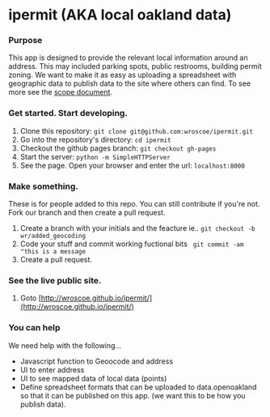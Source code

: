 # ipermit (AKA local oakland data)

### Purpose
This app is designed to provide the relevant local information around an address. This may included parking spots, public restrooms, building permit zoning.  We want to make it as easy as uploading a spreadsheet with geographic data to publish data to the site where others can find. To see more see the [scope document](https://docs.google.com/document/d/1Xz95ezYyW9-9LmqwWDgGYZ7oOqKxMT0vSq8YvDyJ3s8/edit#heading=h.e4y2whb3vfix). 


### Get started. Start developing.
1. Clone this repository: ``` git clone git@github.com:wroscoe/ipermit.git ```
2. Go into the repository's directory: ```cd ipermit```
3. Checkout the github pages branch: ```git checkout gh-pages```
4. Start the server:  ```python -m SimpleHTTPServer```
5. See the page. Open your browser and enter the url: ```localhost:8000```

### Make something.
These is for people added to this repo. You can still contribute if you're not. Fork our branch and then create a pull request.
1. Create a branch with your initials and the feacture ie.. ```git checkout -b wr/added_geocoding```
2. Code your stuff and commit working fuctional bits ``` git commit -am "this is a message```
3. Create a pull request.

### See the live public site.
1. Goto [http://wroscoe.github.io/ipermit/](http://wroscoe.github.io/ipermit/)


### You can help
We need help with the following...
* Javascript function to Geoocode and address
* UI to enter address
* UI to see mapped data of local data (points)
* Define spreadsheet formats that can be uploaded to data.openoakland so that it can be published on this app. (we want this to be how you publish data). 





